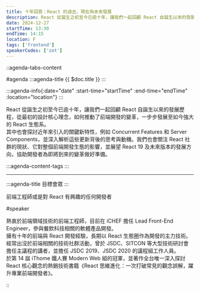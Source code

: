 ```yaml
---
title: 十年回首：React 的過去、現在與未來發展
description: React 從誕生之初至今已逾十年，讓我們一起回顧 React 自誕生以來的發展歷程，從最初的設計核心理念，如何推動了前端開發的變革，一步步發展至如今強大的 React 生態系。其中也會探討近年來引入的關鍵新特性，例如 Concurrent Features 和 Server Components，並深入解析這些更新背後的思考與動機。我們也會關注 React 社群的現狀、它對整個前端開發生態的影響，並展望 React 19 及未來版本的發展方向，協助開發者為即將到來的變革做好準備。
date: 2024-12-27
startTime: 13:30
endTime: 14:15
location: F
tags: ['frontend']
speakerCodes: ['zet']
---
```


::agenda-tabs-content
<!--議程資訊-->
#agenda
:::agenda-title
{{ $doc.title }}
:::

:::agenda-info{:date="date" :start-time="startTime" :end-time="endTime" :location="location"}
:::

<!--議程資訊(內容)-->
React 從誕生之初至今已逾十年，讓我們一起回顧 React 自誕生以來的發展歷程，從最初的設計核心理念，如何推動了前端開發的變革，一步步發展至如今強大的 React 生態系。<br>
其中也會探討近年來引入的關鍵新特性，例如 Concurrent Features 和 Server Components，並深入解析這些更新背後的思考與動機。我們也會關注 React 社群的現狀、它對整個前端開發生態的影響，並展望 React 19 及未來版本的發展方向，協助開發者為即將到來的變革做好準備。

:::agenda-content-tags
:::

---

:::agenda-title
目標會眾
:::

<!--目標會眾(內容)-->
前端工程師或是對 React 有興趣的任何開發者

<!--講者介紹-->
#speaker
<!--講者介紹(內容)-->
熱衷於前端領域技術的前端工程師，目前在 iCHEF 擔任 Lead Front-End Engineer，參與餐飲科技相關的軟體產品開發。<br>
擁有十年的前端與 React 開發經驗，長期以 React 生態圈作為開發的主力技術。經常出沒於前端相關的技術社群活動，曾於 JSDC、SITCON 等大型技術研討會擔任主議程的講者，並擔任 JSDC 2019、JSDC 2020 的議程組工作人員。<br>
於第 14 屆 iThome 鐵人賽 Modern Web 組的冠軍，並著作全台唯一深入探討 React 核心觀念的熱銷技術書籍《React 思維進化：一次打破常見的觀念誤解，躍升專業前端開發者》。

::
